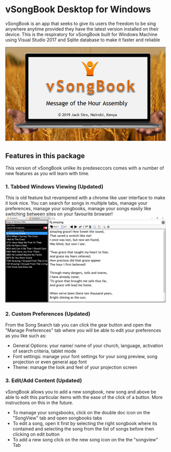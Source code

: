 # vSongBook Desktop for Windows
vSongBook is an app that seeks to give its users the freedom to be sing anywhere anytime provided they have the latest version installed on their device. This is the respiratory for vSongBook built for Windows Machine using Visual Studio 2017 and Sqlite database to make it faster and reliable

<img src="vsb1.png" />

## Features in this package
This version of vSongBook unlike its predeseccors comes with a number of new features as you will learn with time.
### 1. Tabbed Windows Viewing (Updated)
This is old feature but revampered with a chrome like user interface to make it look nice. You can search for songs in multiple tabs, manage your preferences, manage your songbooks, manage your songs easily like switching between sites on your favourite browser!
<img src="vsb2.png" />

### 2. Custom Preferences (Updated)
From the Song Search tab you can click the gear button and open the "Manage Preferences" tab where you will be able to edit your preferences as you like such as:
* General Options: your name/ name of your church, language, activation of search criteria, tablet mode
* Font settings: manage your font settings for your song preview, song projection or even general app font
* Theme: manage the look and feel of your projection screen

### 3. Edit/Add Content (Updated)
vSongBook allows you to add a new songbook, new song and above be able to edit this particular items with the ease of the click of a button. More instructions on this in the future.
* To manage your songsbooks, click on the double doc icon on the "SongView" tab and open songbooks tabs
* To edit a song, open it first by selecting the right songbook where its contained and selecting the song from the list of songs before then clicking on edit button
* To add a new song click on the new song icon on the the "songview" Tab 